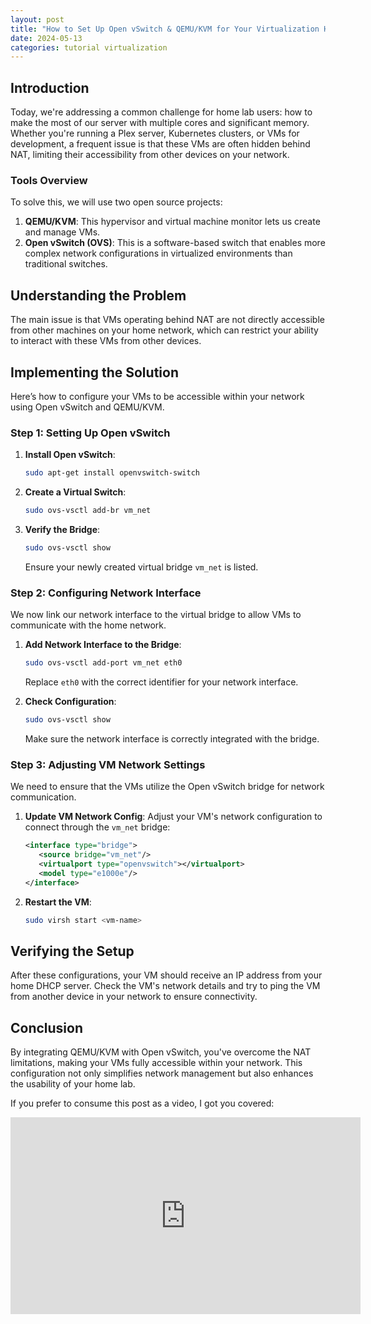 ```yaml
---
layout: post
title: "How to Set Up Open vSwitch & QEMU/KVM for Your Virtualization Home Lab"
date: 2024-05-13
categories: tutorial virtualization
---
```



## Introduction

Today, we're addressing a common challenge for home lab users: how to make the most of our server with multiple cores and significant memory. Whether you're running a Plex server, Kubernetes clusters, or VMs for development, a frequent issue is that these VMs are often hidden behind NAT, limiting their accessibility from other devices on your network.

### Tools Overview

To solve this, we will use two open source projects:

1. **QEMU/KVM**: This hypervisor and virtual machine monitor lets us create and manage VMs.
2. **Open vSwitch (OVS)**: This is a software-based switch that enables more complex network configurations in virtualized environments than traditional switches.

## Understanding the Problem

The main issue is that VMs operating behind NAT are not directly accessible from other machines on your home network, which can restrict your ability to interact with these VMs from other devices.

## Implementing the Solution

Here’s how to configure your VMs to be accessible within your network using Open vSwitch and QEMU/KVM.

### Step 1: Setting Up Open vSwitch

1. **Install Open vSwitch**:
   ```bash
   sudo apt-get install openvswitch-switch
   ```
2. **Create a Virtual Switch**:
   ```bash
   sudo ovs-vsctl add-br vm_net
   ```

3. **Verify the Bridge**:
   ```bash
   sudo ovs-vsctl show
   ```
   Ensure your newly created virtual bridge `vm_net` is listed.

### Step 2: Configuring Network Interface

We now link our network interface to the virtual bridge to allow VMs to communicate with the home network.

1. **Add Network Interface to the Bridge**:
   ```bash
   sudo ovs-vsctl add-port vm_net eth0
   ```
   Replace `eth0` with the correct identifier for your network interface.

2. **Check Configuration**:
   ```bash
   sudo ovs-vsctl show
   ```
   Make sure the network interface is correctly integrated with the bridge.

### Step 3: Adjusting VM Network Settings

We need to ensure that the VMs utilize the Open vSwitch bridge for network communication.

1. **Update VM Network Config**:
   Adjust your VM's network configuration to connect through the `vm_net` bridge:
   ```xml
   <interface type="bridge">
      <source bridge="vm_net"/>
      <virtualport type="openvswitch"></virtualport>
      <model type="e1000e"/>
   </interface>
   ```
2. **Restart the VM**:
   ```bash
   sudo virsh start <vm-name>
   ```

## Verifying the Setup

After these configurations, your VM should receive an IP address from your home DHCP server. Check the VM's network details and try to ping the VM from another device in your network to ensure connectivity.

## Conclusion

By integrating QEMU/KVM with Open vSwitch, you've overcome the NAT limitations, making your VMs fully accessible within your network. This configuration not only simplifies network management but also enhances the usability of your home lab.

If you prefer to consume this post as a video, I got you covered:
<iframe width="560" height="315" src="https://www.youtube.com/embed/vVcU_Lpju2o?si=cMYbcTJihWgsCH3y" title="YouTube video player" frameborder="0" allow="accelerometer; autoplay; clipboard-write; encrypted-media; gyroscope; picture-in-picture; web-share" referrerpolicy="strict-origin-when-cross-origin" allowfullscreen></iframe>